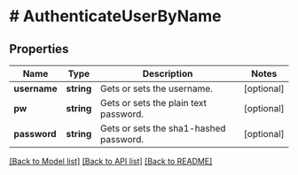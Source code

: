# # AuthenticateUserByName

## Properties

Name | Type | Description | Notes
------------ | ------------- | ------------- | -------------
**username** | **string** | Gets or sets the username. | [optional]
**pw** | **string** | Gets or sets the plain text password. | [optional]
**password** | **string** | Gets or sets the sha1-hashed password. | [optional]

[[Back to Model list]](../../README.md#models) [[Back to API list]](../../README.md#endpoints) [[Back to README]](../../README.md)
